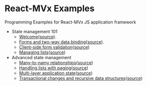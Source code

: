 # React-MVx Examples
Programming Examples for React-MVx JS application framework

- State management 101
    - [Welcome](https://gaperton.github.io/react-mvx-examples/dist/welcome.html)([source](/src/welcome.jsx)).
    - [Forms and two-way data binding](https://gaperton.github.io/react-mvx-examples/dist/form.html)([source](/src/form.jsx)).
    - [Client-side form validation](https://gaperton.github.io/react-mvx-examples/dist/validation.html)([source](/src/validation.jsx))
    - [Managing lists](https://gaperton.github.io/react-mvx-examples/dist/collection.html)([source](/src/collection.jsx))
- Advanced state management
    - [Many-to-namy relationships](https://gaperton.github.io/react-mvx-examples/dist/manytomany.html)([source](/src/manytomany.jsx))
    - [Handling lists with paging](https://gaperton.github.io/react-mvx-examples/dist/paging.html)([source](/src/paging.jsx))
    - [Multi-layer application state](https://gaperton.github.io/react-mvx-examples/dist/multipage.html)([source](/src/multipage.jsx))
    - [Transactional changes and recursive data structures](https://gaperton.github.io/react-mvx-examples/dist/recursive.html)([source](/src/recursive.jsx))
